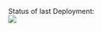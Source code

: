 Status of last Deployment:<br>
<img src="https://github.com/lll3lll6lll/book-creator/workflows/mermesa/badge.svg?branch=master" > <br>
